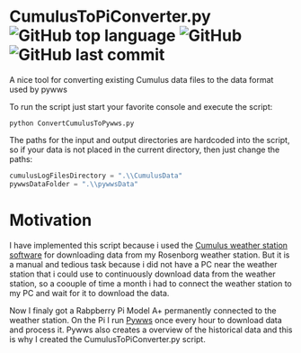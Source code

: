 
# CumulusToPiConverter.py ![GitHub top language](https://img.shields.io/github/languages/top/CoderAllan/CumulusToPiConverter.svg) ![GitHub](https://img.shields.io/github/license/CoderAllan/CumulusToPiConverter.svg) ![GitHub last commit](https://img.shields.io/github/last-commit/CoderAllan/CumulusToPiConverter.svg)

A nice tool for converting existing Cumulus data files to the data format used by pywws

To run the script just start your favorite console and execute the script:
```
python ConvertCumulusToPywws.py
```

The paths for the input and output directories are hardcoded into the script, so if your data is not placed in the current directory, then just change the paths:

```python
cumulusLogFilesDirectory = ".\\CumulusData"
pywwsDataFolder = ".\\pywwsData"
```

# Motivation

I have implemented this script because i used the [Cumulus weather station software](https://cumuluswiki.wxforum.net/a/Main_Page) for downloading data from my Rosenborg weather station.
But it is a manual and tedious task because i did not have a PC near the weather station that i could use to continuously download data from the weather station, so a coouple of time a month i had to connect the weather station to my PC and wait for it to download the data.

Now I finaly got a Rabpberry Pi Model A+ permanently connected to the weather station. On the Pi I run [Pywws](https://github.com/jim-easterbrook/pywws) once every hour to download data and process it. Pywws also creates a overview of the historical data and this is why I created the CumulusToPiConverter.py script.

